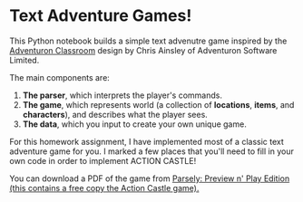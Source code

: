 # Text Adventure Games!

This Python notebook builds a simple text advenutre game inspired by the
[Adventuron Classroom](https://adventuron.io/classroom/) design by Chris
Ainsley of Adventuron Software Limited.

The main components are:
1. __The parser__, which interprets the player's commands.
2. __The game__, which represents world (a collection of __locations__,
   __items__, and __characters__), and describes what the player sees.
3. __The data__, which you input to create your own unique game.

For this homework assignment, I have implemented most of a classic text
adventure game for you.  I marked a few places that you'll need to fill in your
own code in order to implement ACTION CASTLE!

You can download a PDF of the game from [Parsely: Preview n' Play Edition (this
contains a free copy the Action Castle game).](http://www.memento-mori.com/pdf/parsely-preview-n-play-edition)
